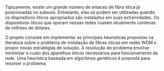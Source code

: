 Tipicamente, existe um grande número de enlaces de fibra ótica já posicionadas no subsolo. Entretanto, elas só podem ser utilizadas quando os dispositivos óticos apropriados são instalados em suas extremidades. Os dispositivos óticos que operam nessas redes custam atualmente centenas de milhões de dólares.

O projeto consiste em implementar as principais heurísticas propostas na literatura sobre o problema de instalação de fibras óticas em redes WDM e propor novas estratégias de solução. A resolução do problema envolve minimizar o custo dos aparelhos óticos necessários para funcionamento da rede. Uma heurística baseada em algoritmos genéticos é proposta para resolver o problema.